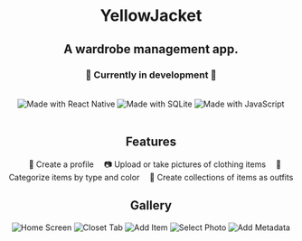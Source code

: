 <div align="center">
  <h1 align="center">YellowJacket</h1>
  <h2 align="center">A wardrobe management app.</h2>
  <h3>🚧 Currently in development 🚧</h3>
<div>
<br>
<div align="center">
  <img src="https://img.shields.io/badge/react_native-%2320232a.svg?style=for-the-badge&logo=react&logoColor=%2361DAFB" alt="Made with React Native" />
  <img src="https://img.shields.io/badge/sqlite-%2307405e.svg?style=for-the-badge&logo=sqlite&logoColor=white" alt="Made with SQLite"/>
  <img src="https://img.shields.io/badge/javascript-%23323330.svg?style=for-the-badge&logo=javascript&logoColor=%23F7DF1E" alt="Made with JavaScript" />
</div>
<br>

## Features

&emsp;👋 Create a profile
&emsp;📷 Upload or take pictures of clothing items
&emsp;👒 Categorize items by type and color
&emsp;🎨 Create collections of items as outfits

## Gallery

![Home Screen](./assets/HomeScreen.png) ![Closet Tab](./assets/ClosetScreen.png) ![Add Item](./assets/AddItemScreen.png) ![Select Photo](./assets/SelectPhotoScreen.png) ![Add Metadata](./assets/MetadataScreen.png)
